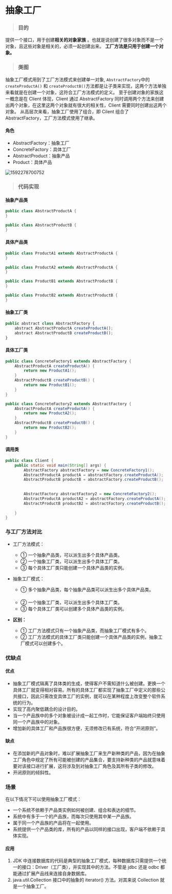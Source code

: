 # 抽象工厂

> ### 目的

提供一个接口，用于创建**相关的对象家族** 。也就是说创建了很多对象而不是一个对象，且这些对象是相关的，必须一起创建出来。 **工厂方法是只用于创建一个对象。**

> ### 类图

抽象工厂模式用到了工厂方法模式来创建单一对象, `AbstractFactory`中的 `createProductA()` 和 `createProductB()`方法都是让子类来实现，这两个方法单独来看就是在创建一个对象，这符合工厂方法模式的定义。 至于创建对象的家族这一概念是在 Client 体现，Client 通过 AbstractFactory 同时调用两个方法来创建出两个对象，在这里这两个对象就有很大的相关性，Client 需要同时创建出这两个对象。 从高层次来看，抽象工厂使用了组合，即 Cilent 组合了 AbstractFactory，工厂方法模式使用了继承。

#### 角色

- AbstractFactory：抽象工厂
- ConcreteFactory：具体工厂
- AbstractProduct：抽象产品
- Product：具体产品

![1592278700752](https://cdn.jsdelivr.net/gh/ClareTung/ImageHostingService/img/1592278700752.png)

> ### 代码实现

#### 抽象产品类

```java
public class AbstractProductA {
}

public class AbstractProductB {
}
```

#### 具体产品类

```java
public class ProductA1 extends AbstractProductA {
}

public class ProductA2 extends AbstractProductA {
}

public class ProductB1 extends AbstractProductB {
}

public class ProductB2 extends AbstractProductB {
}
```

#### 抽象工厂类

```javascript
public abstract class AbstractFactory {
    abstract AbstractProductA createProductA();
    abstract AbstractProductB createProductB();
}
```

#### 具体工厂类

```java
public class ConcreteFactory1 extends AbstractFactory {
    AbstractProductA createProductA() {
        return new ProductA1();
    }
    AbstractProductB createProductB() {
        return new ProductB1();
    }
}

public class ConcreteFactory2 extends AbstractFactory {
    AbstractProductA createProductA() {
        return new ProductA2();
    }
    AbstractProductB createProductB() {
        return new ProductB2();
    }
}
```

#### 调用类

```java
public class Client {
    public static void main(String[] args) {
        AbstractFactory abstractFactory = new ConcreteFactory1();
        AbstractProductA productA = abstractFactory.createProductA();
        AbstractProductB productB = abstractFactory.createProductB();
        
        
        AbstractFactory abstractFactory2 = new ConcreteFactory2();
        AbstractProductA productA2 = abstractFactory.createProductA();
        AbstractProductB productB2 = abstractFactory.createProductB();
       
    }
}
```

### 与工厂方法对比

* 工厂方法模式：
  * ① 一个抽象产品类，可以派生出多个具体产品类。 　　　　　　　
  * ② 一个抽象工厂类，可以派生出多个具体工厂类。 　　　　　　　
  * ③ 每个具体工厂类只能创建一个具体产品类的实例。

* 抽象工厂模式：
  * ① 多个抽象产品类，每个抽象产品类可以派生出多个具体产品类。 　　　　　　　
  * ② 一个抽象工厂类，可以派生出多个具体工厂类。 　　　　　　　
  * ③ 每个具体工厂类可以创建多个具体产品类的实例。

* **区别：**
  * ① 工厂方法模式只有一个抽象产品类，而抽象工厂模式有多个。　　
  * ② 工厂方法模式的具体工厂类只能创建一个具体产品类的实例，抽象工厂模式可以创建多个。

### 优缺点

#### 优点

- 抽象工厂模式隔离了具体类的生成，使得客户不需知道什么被创建。更换一个具体工厂就变得相对容易。所有的具体工厂都实现了抽象工厂中定义的那些公共接口，因此只需改变具体工厂的实例，就可以在某种程度上改变整个软件系统的行为。
- 实现了高内聚低耦合的设计目的。
- 当一个产品族中的多个对象被设计成一起工作时，它能保证客户端始终只使用同一个产品族中的对象。
- 增加新的具体工厂和产品族很方便，无须修改已有系统，符合“开闭原则”。

#### 缺点

- 在添加新的产品对象时，难以扩展抽象工厂来生产新种类的产品，因为在抽象工厂角色中规定了所有可能被创建的产品集合，要支持新种类的产品就意味着要对该接口进行扩展，这将涉及到对抽象工厂角色及其所有子类的修改。
- 开闭原则的倾斜性。

### 场景

在以下情况下可以使用抽象工厂模式：

- 一个系统不依赖于产品类实例如何被创建、组合和表达的细节。
- 系统中有多于一个的产品族，而每次只使用其中某一产品族。
- 属于同一个产品族的产品将在一起使用。
- 系统提供一个产品类的库，所有的产品以同样的接口出现，客户端不依赖于具体实现。

#### 应用

1. JDK 中连接数据库的代码是典型的抽象工厂模式，每种数据库只需提供一个统一的接口：Driver（工厂类），并实现其中的方法。不管是 jdbc 还是 odbc 都能通过扩展产品线来连接自身数据库。
2. java.util.Collection 接口中的抽象的 iterator() 方法。对其来说 Collection 就是一个抽象工厂。